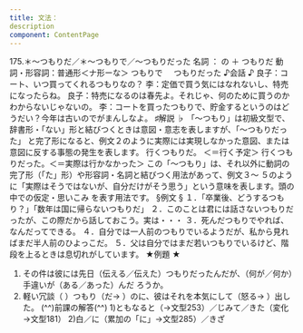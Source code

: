 ```yaml
---
title: 文法：
description
component: ContentPage
---
```



175.＊～つもりだ／＊～つもりで／～つもりだった
名詞 ： の ＋ つもりだ
動詞・形容詞：普通形＜ナ形ーな＞ つもりで
    つもりだった
♪会話 ♪
良子：コート、いつ買ってくれるつもりなの？
李：定価で買う気にはなれないし、特売になったらね。
良子：特売になるのは春先よ。それじゃ、何のために買うのかわからないじゃないの。
李：コートを買ったつもりで、貯金するというのはどうだい？今年は古いのでがまんしなよ。
♯解説 ♭
「～つもり」は初級文型で、辞書形・「ない」形と結びつくときは意図・意志を表しますが、「～つもりだった」 と完了形になると、例文２のように実際には実現しなかった意図、または意図に反する事態の発生を表します。
行くつもりだ。 ＜＝行く予定＞ 行くつもりだった。＜＝実際は行かなかった＞
この「～つもり」は、それ以外に動詞の完了形（「た」形）や形容詞・名詞と結びつく用法があって、例文３～ ５のように「実際はそうではないが、自分だけがそう思う」という意味を表します。頭の中での仮定・思いこみ を表す用法です。
§例文 §
１．「卒業後、どうするつもり？」「数年は国に帰らないつもりだ」
２．このことは君には話さないつもりだったが、この際だから話しておこう。実は・・・
３．死んだつもりでやれば、なんだってできる。
４．自分では一人前のつもりでいるようだが、私から見ればまだ半人前のひよっこだ。
５．父は自分ではまだ若いつもりでいるけど、階段を上るときは息切れがしています。
★例題 ★
1) その件は彼には先日（伝える／伝えた）つもりだったんだが、（何が／何か）手違いが（ある／あった）んだ
ろうか。      
2) 軽い冗談（ ）つもり（だ→ ）のに、彼はそれを本気にして（怒る→ ）出した。
(^^)前課の解答(^^)
1)ともなると（→文型253）／じみて／きた（変化→文型181）
2)白／に（累加の「に」→文型285）／きざ
